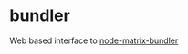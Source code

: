 # bundler
Web based interface to [node-matrix-bundler]

[node-matrix-bundler]: https://github.com/joshgillies/node-matrix-bundler

